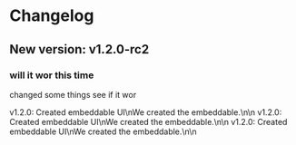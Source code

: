 # Changelog

## New version: v1.2.0-rc2
### will it wor this time

changed some things
see if it wor

v1.2.0: Created embeddable UI\nWe created the embeddable.\n\n
v1.2.0: Created embeddable UI\nWe created the embeddable.\n\n
v1.2.0: Created embeddable UI\nWe created the embeddable.\n\n
